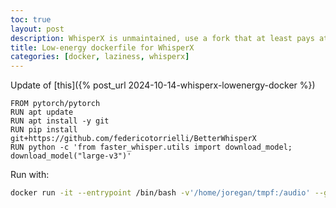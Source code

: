 ```yaml
---
toc: true
layout: post
description: WhisperX is unmaintained, use a fork that at least pays attention to dependencies.
title: Low-energy dockerfile for WhisperX
categories: [docker, laziness, whisperx]
---
```

Update of [this]({% post_url 2024-10-14-whisperx-lowenergy-docker %})


```docker
FROM pytorch/pytorch
RUN apt update
RUN apt install -y git
RUN pip install git+https://github.com/federicotorrielli/BetterWhisperX
RUN python -c 'from faster_whisper.utils import download_model; download_model("large-v3")'
```

Run with:

```bash
docker run -it --entrypoint /bin/bash -v'/home/joregan/tmpf:/audio' --gpus all whisperx
```

